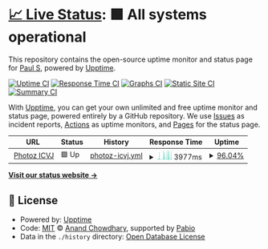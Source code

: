 # [📈 Live Status](https://devnullsans.github.io/upptime-monitor): <!--live status--> **🟩 All systems operational**

This repository contains the open-source uptime monitor and status page for [Paul S](https://devnullsans.github.io/upptime-monitor), powered by [Upptime](https://github.com/upptime/upptime).

[![Uptime CI](https://github.com/devnullsans/upptime-monitor/workflows/Uptime%20CI/badge.svg)](https://github.com/devnullsans/upptime-monitor/actions?query=workflow%3A%22Uptime+CI%22)
[![Response Time CI](https://github.com/devnullsans/upptime-monitor/workflows/Response%20Time%20CI/badge.svg)](https://github.com/devnullsans/upptime-monitor/actions?query=workflow%3A%22Response+Time+CI%22)
[![Graphs CI](https://github.com/devnullsans/upptime-monitor/workflows/Graphs%20CI/badge.svg)](https://github.com/devnullsans/upptime-monitor/actions?query=workflow%3A%22Graphs+CI%22)
[![Static Site CI](https://github.com/devnullsans/upptime-monitor/workflows/Static%20Site%20CI/badge.svg)](https://github.com/devnullsans/upptime-monitor/actions?query=workflow%3A%22Static+Site+CI%22)
[![Summary CI](https://github.com/devnullsans/upptime-monitor/workflows/Summary%20CI/badge.svg)](https://github.com/devnullsans/upptime-monitor/actions?query=workflow%3A%22Summary+CI%22)

With [Upptime](https://upptime.js.org), you can get your own unlimited and free uptime monitor and status page, powered entirely by a GitHub repository. We use [Issues](https://github.com/devnullsans/upptime-monitor/issues) as incident reports, [Actions](https://github.com/devnullsans/upptime-monitor/actions) as uptime monitors, and [Pages](https://devnullsans.github.io/upptime-monitor) for the status page.

<!--start: status pages-->
<!-- This summary is generated by Upptime (https://github.com/upptime/upptime) -->
<!-- Do not edit this manually, your changes will be overwritten -->
<!-- prettier-ignore -->
| URL | Status | History | Response Time | Uptime |
| --- | ------ | ------- | ------------- | ------ |
| <img alt="" src="https://icons.duckduckgo.com/ip3/photoz-icvj.onrender.com.ico" height="13"> [Photoz ICVJ](https://photoz-icvj.onrender.com/ping) | 🟩 Up | [photoz-icvj.yml](https://github.com/devnullsans/upptime-monitor/commits/HEAD/history/photoz-icvj.yml) | <details><summary><img alt="Response time graph" src="./graphs/photoz-icvj/response-time-week.png" height="20"> 3977ms</summary><br><a href="https://devnullsans.github.io/upptime-monitor/history/photoz-icvj"><img alt="Response time 3385" src="https://img.shields.io/endpoint?url=https%3A%2F%2Fraw.githubusercontent.com%2Fdevnullsans%2Fupptime-monitor%2FHEAD%2Fapi%2Fphotoz-icvj%2Fresponse-time.json"></a><br><a href="https://devnullsans.github.io/upptime-monitor/history/photoz-icvj"><img alt="24-hour response time 3471" src="https://img.shields.io/endpoint?url=https%3A%2F%2Fraw.githubusercontent.com%2Fdevnullsans%2Fupptime-monitor%2FHEAD%2Fapi%2Fphotoz-icvj%2Fresponse-time-day.json"></a><br><a href="https://devnullsans.github.io/upptime-monitor/history/photoz-icvj"><img alt="7-day response time 3977" src="https://img.shields.io/endpoint?url=https%3A%2F%2Fraw.githubusercontent.com%2Fdevnullsans%2Fupptime-monitor%2FHEAD%2Fapi%2Fphotoz-icvj%2Fresponse-time-week.json"></a><br><a href="https://devnullsans.github.io/upptime-monitor/history/photoz-icvj"><img alt="30-day response time 3510" src="https://img.shields.io/endpoint?url=https%3A%2F%2Fraw.githubusercontent.com%2Fdevnullsans%2Fupptime-monitor%2FHEAD%2Fapi%2Fphotoz-icvj%2Fresponse-time-month.json"></a><br><a href="https://devnullsans.github.io/upptime-monitor/history/photoz-icvj"><img alt="1-year response time 3385" src="https://img.shields.io/endpoint?url=https%3A%2F%2Fraw.githubusercontent.com%2Fdevnullsans%2Fupptime-monitor%2FHEAD%2Fapi%2Fphotoz-icvj%2Fresponse-time-year.json"></a></details> | <details><summary><a href="https://devnullsans.github.io/upptime-monitor/history/photoz-icvj">96.04%</a></summary><a href="https://devnullsans.github.io/upptime-monitor/history/photoz-icvj"><img alt="All-time uptime 96.26%" src="https://img.shields.io/endpoint?url=https%3A%2F%2Fraw.githubusercontent.com%2Fdevnullsans%2Fupptime-monitor%2FHEAD%2Fapi%2Fphotoz-icvj%2Fuptime.json"></a><br><a href="https://devnullsans.github.io/upptime-monitor/history/photoz-icvj"><img alt="24-hour uptime 92.61%" src="https://img.shields.io/endpoint?url=https%3A%2F%2Fraw.githubusercontent.com%2Fdevnullsans%2Fupptime-monitor%2FHEAD%2Fapi%2Fphotoz-icvj%2Fuptime-day.json"></a><br><a href="https://devnullsans.github.io/upptime-monitor/history/photoz-icvj"><img alt="7-day uptime 96.04%" src="https://img.shields.io/endpoint?url=https%3A%2F%2Fraw.githubusercontent.com%2Fdevnullsans%2Fupptime-monitor%2FHEAD%2Fapi%2Fphotoz-icvj%2Fuptime-week.json"></a><br><a href="https://devnullsans.github.io/upptime-monitor/history/photoz-icvj"><img alt="30-day uptime 96.19%" src="https://img.shields.io/endpoint?url=https%3A%2F%2Fraw.githubusercontent.com%2Fdevnullsans%2Fupptime-monitor%2FHEAD%2Fapi%2Fphotoz-icvj%2Fuptime-month.json"></a><br><a href="https://devnullsans.github.io/upptime-monitor/history/photoz-icvj"><img alt="1-year uptime 96.26%" src="https://img.shields.io/endpoint?url=https%3A%2F%2Fraw.githubusercontent.com%2Fdevnullsans%2Fupptime-monitor%2FHEAD%2Fapi%2Fphotoz-icvj%2Fuptime-year.json"></a></details>

<!--end: status pages-->

[**Visit our status website →**](https://devnullsans.github.io/upptime-monitor)

## 📄 License

- Powered by: [Upptime](https://github.com/upptime/upptime)
- Code: [MIT](./LICENSE) © [Anand Chowdhary](https://anandchowdhary.com), supported by [Pabio](https://pabio.com)
- Data in the `./history` directory: [Open Database License](https://opendatacommons.org/licenses/odbl/1-0/)
